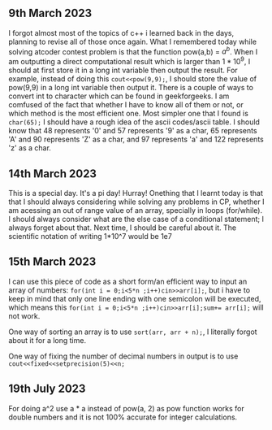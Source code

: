 ## 9th March 2023

I forgot almost most of the topics of c++ i learned back in the days, planning to revise all of those once again.
What I remembered today while solving atcoder contest problem is that the function pow(a,b) = $a^b$.
When I am outputting a direct computational result which is larger than $1*10^9$, I should at first store it in a long int variable then output the result. For example, instead of doing this ``` cout<<pow(9,9); ```, I should store the value of pow(9,9) in a long int variable then output it. 
There is a couple of ways to convert int to character which can be found in geekforgeeks. I am comfused of the fact that whether I have to know all of them or not, or which method is the most efficient one. Most simpler one that I found is ```char(65);```
I should have a rough idea of the ascii codes/ascii table. I should know that 48 represents '0' and 57 represents '9' as a char, 65 represents 'A' and 90 represents 'Z' as a char, and 97 represents 'a' and 122 represents 'z' as a char.

## 14th March 2023

This is a special day. It's a pi day! Hurray! 
Onething that I learnt today is that that I should always considering while solving any problems in CP, whether I am acessing an out of range value of an array, specially in loops (for/while). I should always consider what are the else case of a conditional statement; I always forget about that. Next time, I should be careful about it. 
The scientific notation of writing 1*10^7 would be 1e7

## 15th March 2023
I can use this piece of code as a short form/an efficient way to input an array of numbers: ```for(int i = 0;i<5*n ;i++)cin>>arr[i];```, but i have to keep in mind that only one line ending with one semicolon will be executed, which means this ```for(int i = 0;i<5*n ;i++)cin>>arr[i];sum+= arr[i];``` will not work.

One way of sorting an array is to use ```sort(arr, arr + n);```, I literally forgot about it for a long time.

One way of fixing the number of decimal numbers in output is to use ```cout<<fixed<<setprecision(5)<<n;```

## 19th July 2023
For doing a^2 use a * a instead of pow(a, 2) as pow function works for double numbers and it is not 100% accurate for integer calculations.
